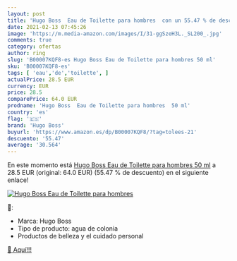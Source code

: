 ```yaml
---
layout: post
title: 'Hugo Boss  Eau de Toilette para hombres  con un 55.47 % de descuento'
date: 2021-02-13 07:45:26
image: 'https://m.media-amazon.com/images/I/31-ggSzeH3L._SL200_.jpg'
comments: true
category: ofertas
author: ring
slug: 'B00007KQF8-es Hugo Boss Eau de Toilette para hombres 50 ml'
sku: 'B00007KQF8-es'
tags: [ 'eau','de','toilette', ]
actualPrice: 28.5 EUR
currency: EUR
price: 28.5
comparePrice: 64.0 EUR
prodname: 'Hugo Boss  Eau de Toilette para hombres  50 ml'
country: 'es'
flag: '🇪🇸'
brand: 'Hugo Boss'
buyurl: 'https://www.amazon.es/dp/B00007KQF8/?tag=tolees-21'
descuento: '55.47'
average: '30.564'
---
```


En este momento está [Hugo Boss  Eau de Toilette para hombres  50 ml](https://www.amazon.es/dp/B00007KQF8/?tag=tolees-21) a 28.5 EUR (original: 64.0 EUR) (55.47 %  de descuento) en el siguiente enlace!

[![Hugo Boss  Eau de Toilette para hombres ](https://m.media-amazon.com/images/I/31-ggSzeH3L._SL200_.jpg)](https://www.amazon.es/dp/B00007KQF8/?tag=tolees-21)

🔎:

- Marca: Hugo Boss
- Tipo de producto: agua de colonia
- Productos de belleza y el cuidado personal

[🛒 Aquí!!!](https://www.amazon.es/dp/B00007KQF8/?tag=tolees-21)
